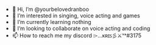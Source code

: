 - 👋 Hi, I’m @yourbelovedranboo
- 👀 I’m interested in singing, voice acting and games
- 🌱 I’m currently learning nothing
- 💞️ I’m looking to collaborate on voice acting and coding
- 📫 How to reach me my discord ⌲...ᴋʀɪꜱ彡⚔ᵛᵃ#3175

<!---
yourbelovedranboo/yourbelovedranboo is a ✨ special ✨ repository because its `README.md` (this file) appears on your GitHub profile.
You can click the Preview link to take a look at your changes.
--->
